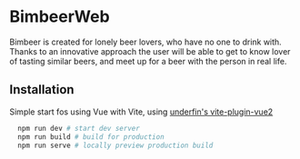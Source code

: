 # BimbeerWeb
Bimbeer is created for lonely beer lovers, who have no one to drink with. Thanks to an innovative approach the user will be able to get to know lover of tasting similar beers, and meet up for a beer with the person in real life.

## Installation
Simple start fos using Vue with Vite, using [underfin's vite-plugin-vue2](https://github.com/underfin/vite-plugin-vue2)
```bash
  npm run dev # start dev server
  npm run build # build for production
  npm run serve # locally preview production build
```
